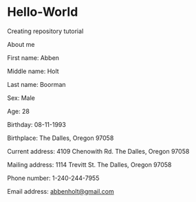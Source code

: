 # Hello-World
Creating repository tutorial

About me

First name: Abben

Middle name: Holt

Last name: Boorman

Sex: Male

Age: 28

Birthday: 08-11-1993

Birthplace: The Dalles, Oregon 97058

Current address: 4109 Chenowith Rd. The Dalles, Oregon 97058

Mailing address: 1114 Trevitt St. The Dalles, Oregon 97058

Phone number: 1-240-244-7955

Email address: abbenholt@gmail.com

